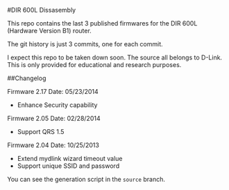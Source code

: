 #DIR 600L Dissasembly

This repo contains the last 3 published firmwares for the DIR 600L (Hardware Version B1) router.

The git history is just 3 commits, one for each commit.

I expect this repo to be taken down soon. The source all belongs to D-Link. This is only provided for educational and research purposes.

##Changelog

Firmware 2.17
Date: 05/23/2014

- Enhance Security capability

Firmware 2.05
Date: 02/28/2014

- Support QRS 1.5

Firmware 2.04
Date: 10/25/2013

- Extend mydlink wizard timeout value
- Support unique SSID and password

You can see the generation script in the `source` branch.